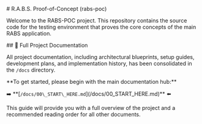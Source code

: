 \# R.A.B.S. Proof-of-Concept (rabs-poc)



Welcome to the RABS-POC project. This repository contains the source code for the testing environment that proves the core concepts of the main RABS application.



\## 🚀 Full Project Documentation



All project documentation, including architectural blueprints, setup guides, development plans, and implementation history, has been consolidated in the `/docs` directory.



\*\*To get started, please begin with the main documentation hub:\*\*



➡️ \*\*\[`/docs/00\_START\_HERE.md`](/docs/00\_START\_HERE.md)\*\* ⬅️



This guide will provide you with a full overview of the project and a recommended reading order for all other documents.

